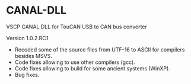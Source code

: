 # CANAL-DLL
VSCP CANAL DLL for TouCAN USB to CAN bus converter


Version 1.0.2.RC1

- Recoded some of the source files from UTF-16 to ASCII for compilers besides MSVS.
- Code fixes allowing to use other compilers (gcc).
- Code fixes allowing to build for some ancient systems (WinXP).
- Bug fixes.

